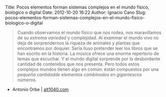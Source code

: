 Title: Pocos elementos forman sistemas complejos en el mundo físico, biológico o digital
Date: 2012-10-20 16:22
Author: Ignacio Cano
Slug: pocos-elementos-forman-sistemas-complejos-en-el-mundo-fisico-biologico-o-digital

> Cuando observamos el mundo físico que nos rodea, nos maravillamos de
> su _extrema variedad_ y complejidad. Al examinar el mundo vivo no deja
> de sorprendernos la riqueza de animales y plantas que encontramos por
> doquier. Sería iluso pretender leer los libros que se han escrito en
> la historia. La música ofrece una enorme repertorio de temas que
> escuchar. Y el mundo digital sorprende por la desbordante cantidad de
> contenidos que nos presenta. Pero todos estos complejos mundos tienen
> algo en común: están compuestos por una *pequeña cantidadde elementos
> combinados en gigantescos números*.

- Antonio Orbe | [alt1040.com][]

  [alt1040.com]: http://alt1040.com/2012/10/pocos-elementos-sistemas-complejos
    "Pocos elementos forman sistemas complejos en el mundo físico, biológico o digital"
